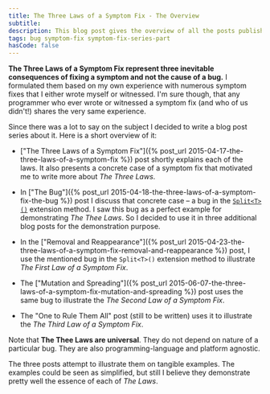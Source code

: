 ```yaml
---
title: The Three Laws of a Symptom Fix - The Overview
subtitle:
description: This blog post gives the overview of all the posts published under the "The Three Laws of a Symptom Fix" blog post series.
tags: bug symptom-fix symptom-fix-series-part
hasCode: false
---
```

**The Three Laws of a Symptom Fix represent three inevitable consequences of fixing a symptom and not the cause of a bug.** I formulated them based on my own experience with numerous symptom fixes that I either wrote myself or witnessed. I'm sure though, that any programmer who ever wrote or witnessed a symptom fix (and who of us didn't!) shares the very same experience.

Since there was a lot to say on the subject I decided to write a blog post series about it. Here is a short overview of it:

- ["The Three Laws of a Symptom Fix"]({% post_url 2015-04-17-the-three-laws-of-a-symptom-fix %}) post shortly explains each of the laws. It also presents a concrete case of a symptom fix that motivated me to write more about *The Three Laws*.

- In ["The Bug"]({% post_url 2015-04-18-the-three-laws-of-a-symptom-fix-the-bug %}) post I discuss that concrete case – a bug in the [`Split<T>()`](https://github.com/ironcev/SwissKnife/blob/master/Source/SwissKnife/Collections/CollectionExtensions.cs) extension method. I saw this bug as a perfect example for demonstrating *The Thee Laws*. So I decided to use it in three additional blog posts for the demonstration purpose.

- In the ["Removal and Reappearance"]({% post_url 2015-04-23-the-three-laws-of-a-symptom-fix-removal-and-reappearance %}) post, I use the mentioned bug in the `Split<T>()` extension method to illustrate *The First Law of a Symptom Fix*.

- The ["Mutation and Spreading"]({% post_url 2015-06-07-the-three-laws-of-a-symptom-fix-mutation-and-spreading %}) post uses the same bug to illustrate the *The Second Law of a Symptom Fix*.

- The "One to Rule Them All" post (still to be written) uses it to illustrate the *The Third Law of a Symptom Fix*.

Note that **The Thee Laws are universal**. They do not depend on nature of a particular bug. They are also programming-language and platform agnostic.

The three posts attempt to illustrate them on tangible examples. The examples could be seen as simplified, but still I believe they demonstrate pretty well the essence of each of *The Laws*.